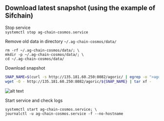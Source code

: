 ## Download latest snapshot (using the example of Sifchain)  
Stop service  
`systemctl stop ag-chain-cosmos.service`  

Remove old data in directory `~/.ag-chain-cosmos/data/`  
```
rm -rf ~/.ag-chain-cosmos/data/; \
mkdir -p ~/.ag-chain-cosmos/data/; \
cd ~/.ag-chain-cosmos/data/
```

Download snapshot  
```bash
SNAP_NAME=$(curl -s http://135.181.60.250:8082/agoric/ | egrep -o ">agoric.*tar" | tr -d ">"); \
wget -O - http://135.181.60.250:8082/agoric/${SNAP_NAME} | tar xf -
```
![alt text](https://github.com/c29r3/cosmos-snapshots/blob/main/2021-01-20_14-19.png?raw=true)

Start service and check logs  
```
systemctl start ag-chain-cosmos.service; \
journalctl -u ag-chain-cosmos.service -f --no-hostname
```
